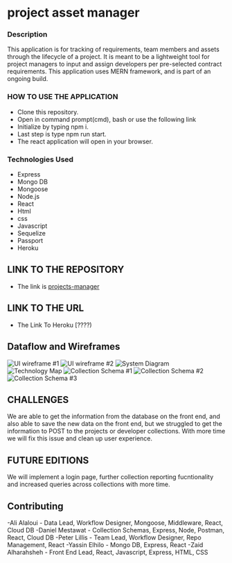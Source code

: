 # project asset manager

### Description
This application is for tracking of requirements, team members and assets through the lifecycle of a project. It is meant to be a lightweight tool for project managers to input and assign developers per pre-selected contract requirements.
This application uses MERN framework, and is part of an ongoing build.


### HOW TO USE THE APPLICATION

- Clone this repository.
- Open in command prompt(cmd), bash or use the following link
- Initialize by typing npm i.
- Last step is type npm run start.
- The react application will open in your browser.

### Technologies Used

- Express
- Mongo DB
- Mongoose
- Node.js
- React
- Html
- css
- Javascript
- Sequelize
- Passport
- Heroku

## LINK TO THE REPOSITORY
- The link is [projects-manager](https://github.com/ptlillis/projects-manager)

## LINK TO THE URL

- The Link To Heroku [????)

## Dataflow and Wireframes

![UI wireframe #1](https://github.com/ptlillis/projects-manager/blob/main/assets/image%20(3).png)
![UI wireframe #2](https://github.com/ptlillis/projects-manager/blob/main/assets/image%20(4).png)
![System Diagram](https://github.com/ptlillis/projects-manager/blob/main/assets/sys-diagram.png)
![Technology Map](https://github.com/ptlillis/projects-manager/blob/main/assets/system-2.png)
![Collection Schema #1](https://github.com/ptlillis/projects-manager/blob/main/assets/Screen%20Shot%202021-04-29%20at%208.37.45%20AM.png)
![Collection Schema #2](https://github.com/ptlillis/projects-manager/blob/main/assets/Screen%20Shot%202021-04-29%20at%208.43.38%20AM.png)
![Collection Schema #3](https://github.com/ptlillis/projects-manager/blob/main/assets/Screen%20Shot%202021-04-29%20at%208.43.38%20AM.png)

## CHALLENGES

We are able to get the information from the database on the front end, and also able to save the new data on the front end, but we struggled to get the information to POST to the projects or developer collections.
With more time we will fix this issue and clean up user experience.

## FUTURE EDITIONS

We will implement a login page, further collection reporting fucntionality and increased queries across collections with more time.

## Contributing

 -Ali Alaloui - Data Lead, Workflow Designer, Mongoose, Middleware, React, Cloud DB
 -Daniel Mestawat - Collection Schemas, Express, Node, Postman, React, Cloud DB
 -Peter Lillis - Team Lead, Workflow Designer, Repo Management, React
 -Yassin Elhilo - Mongo DB, Express, React
 -Zaid Alharahsheh - Front End Lead, React, Javascript, Express, HTML, CSS
